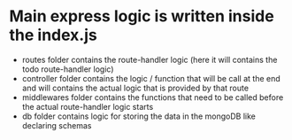 # Main express logic is written inside the index.js
- routes folder contains the route-handler logic (here it will contains the todo route-handler logic)
- controller folder contains the logic / function that will be call at the end and will contains the actual logic that is provided by that route
- middlewares folder contains the functions that need to be called before the actual route-handler logic starts
- db folder contains logic for storing the data in the mongoDB like declaring schemas